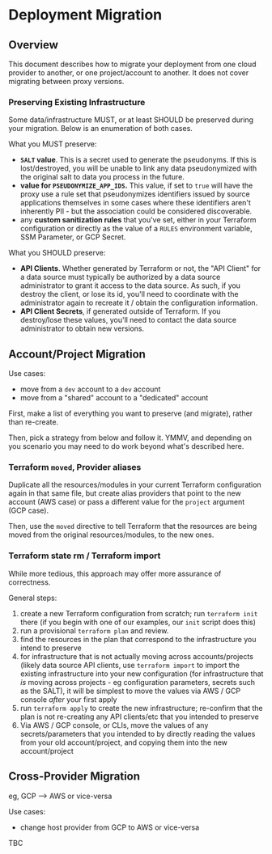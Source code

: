 # Deployment Migration

## Overview
This document describes how to migrate your deployment from one cloud provider to another, or
one project/account to another. It does not cover migrating between proxy versions.

### Preserving Existing Infrastructure

Some data/infrastructure MUST, or at least SHOULD be preserved during your migration. Below is
an enumeration of both cases.

What you MUST preserve:
  - **`SALT` value**. This is a secret used to generate the pseudonyms. If this is lost/destroyed,
    you will be unable to link any data pseudonymized with the original salt to data you process in
    the future.
  - **value for `PSEUDONYMIZE_APP_IDS`.** This value, if set to `true` will have the proxy use a rule
    set that pseudonymizes identifiers issued by source applications themselves in some cases where
    these identifiers aren't inherently PII - but the association could be considered discoverable.
  - any **custom sanitization rules** that you've set, either in your Terraform configuration
    or directly as the value of a `RULES` environment variable, SSM Parameter, or GCP Secret.

What you SHOULD preserve:
  - **API Clients**. Whether generated by Terraform or not, the "API Client" for a data source must
    typically be authorized by a data source administrator to grant it access to the data source. As
    such, if you destroy the client, or lose its id, you'll need to coordinate with the administrator
    again to recreate it / obtain the configuration information.
  - **API Client Secrets**, if generated outside of Terraform. If you destroy/lose these values,
    you'll need to contact the data source administrator to obtain new versions.

## Account/Project Migration

Use cases:
  - move from a `dev` account to a `dev` account
  - move from a "shared" account to a "dedicated" account

First, make a list of everything you want to preserve (and migrate), rather than re-create.

Then, pick a strategy from below and follow it. YMMV, and depending on you scenario you may need
to do work beyond what's described here.

### Terraform `moved`, Provider aliases

Duplicate all the resources/modules in your current Terraform configuration again in that same file,
but create alias providers that point to the new account (AWS case) or pass a different value for
the `project` argument (GCP case).

Then, use the `moved` directive to tell Terraform that the resources are being moved from the original
resources/modules, to the new ones.



### Terraform state rm / Terraform import

While more tedious, this approach may offer more assurance of correctness.

General steps:
  1. create a new Terraform configuration from scratch; run `terraform init` there (if you begin
     with one of our examples, our `init` script does this)
  2. run a provisional `terraform plan` and review.
  3. find the resources in the plan that correspond to the infrastructure you intend to preserve
  4. for infrastructure that is not actually moving across accounts/projects (likely data source
     API clients, use `terraform import` to import the existing infrastructure into your new
     configuration
     (for infrastructure that *is* moving across projects - eg configuration parameters, secrets
     such as the SALT), it will be simplest to move the values via AWS / GCP console *after* your
     first apply
  5. run `terraform apply` to create the new infrastructure; re-confirm that the plan is not
     re-creating any API clients/etc that you intended to preserve
  6. Via AWS / GCP console, or CLIs, move the values of any secrets/parameters that you intended to
     by directly reading the values from your old account/project, and copying them into the new
     account/project

## Cross-Provider Migration

eg, GCP --> AWS or vice-versa

Use cases:
  - change host provider from GCP to AWS or vice-versa

TBC
